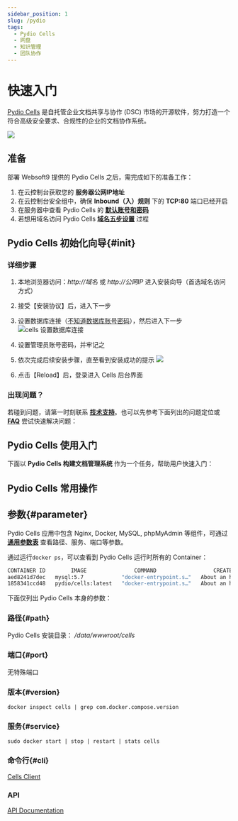 ```yaml
---
sidebar_position: 1
slug: /pydio
tags:
  - Pydio Cells
  - 网盘
  - 知识管理
  - 团队协作
---
```


# 快速入门

 [Pydio Cells](https://pydio.com/) 是自托管企业文档共享与协作 (DSC) 市场的开源软件，努力打造一个符合高级安全要求、合规性的企业的文档协作系统。  

![](http://libs.websoft9.com/Websoft9/DocsPicture/en/cells/cells-gui-websoft9.png)


## 准备

部署 Websoft9 提供的 Pydio Cells 之后，需完成如下的准备工作：

1. 在云控制台获取您的 **服务器公网IP地址** 
2. 在云控制台安全组中，确保 **Inbound（入）规则** 下的 **TCP:80** 端口已经开启
3. 在服务器中查看 Pydio Cells 的 **[默认账号和密码](./user/credentials)**  
4. 若想用域名访问  Pydio Cells **[域名五步设置](./administrator/domain_step)** 过程


## Pydio Cells 初始化向导{#init}

### 详细步骤

1. 本地浏览器访问：*http://域名* 或 *http://公网IP* 进入安装向导（首选域名访问方式）
   
2. 接受【安装协议】后，进入下一步  

4. 设置数据库连接（[不知道数据库账号密码](./user/credentials)），然后进入下一步
   ![cells 设置数据库连接](http://libs.websoft9.com/Websoft9/DocsPicture/en/cells/cells-installdbconfig-websoft9.png)

5. 设置管理员账号密码，并牢记之

6. 依次完成后续安装步骤，直至看到安装成功的提示
   ![](http://libs.websoft9.com/Websoft9/DocsPicture/en/cells/cells-installdbss-websoft9.png)

7. 点击【Reload】后，登录进入 Cells 后台界面


### 出现问题？

若碰到问题，请第一时刻联系 **[技术支持](./helpdesk)**。也可以先参考下面列出的问题定位或  **[FAQ](./faq#setup)** 尝试快速解决问题：


## Pydio Cells 使用入门

下面以 **Pydio Cells 构建文档管理系统** 作为一个任务，帮助用户快速入门：


## Pydio Cells 常用操作


## 参数{#parameter}

Pydio Cells 应用中包含 Nginx, Docker, MySQL, phpMyAdmin 等组件，可通过 **[通用参数表](./administrator/parameter)** 查看路径、服务、端口等参数。

通过运行`docker ps`，可以查看到 Pydio Cells 运行时所有的 Container：

```bash
CONTAINER ID        IMAGE               COMMAND                  CREATED             STATUS              PORTS                                NAMES
aed8241d7dec   mysql:5.7            "docker-entrypoint.s…"   About an hour ago   Up About an hour   0.0.0.0:3306->3306/tcp, :::3306->3306/tcp, 33060/tcp   cells-db
1858341ccd48   pydio/cells:latest   "docker-entrypoint.s…"   About an hour ago   Up About an hour   0.0.0.0:9001->8080/tcp, :::9001->8080/tcp              cells
```


下面仅列出 Pydio Cells 本身的参数：

### 路径{#path}

Pydio Cells 安装目录： */data/wwwroot/cells*  

### 端口{#port}

无特殊端口

### 版本{#version}

```shell
docker inspect cells | grep com.docker.compose.version
```

### 服务{#service}

```shell
sudo docker start | stop | restart | stats cells
```

### 命令行{#cli}

[Cells Client](https://pydio.com/en/docs/developer-guide/cells-client)

### API

[API Documentation](https://pydio.com/en/docs/developer-guide)

